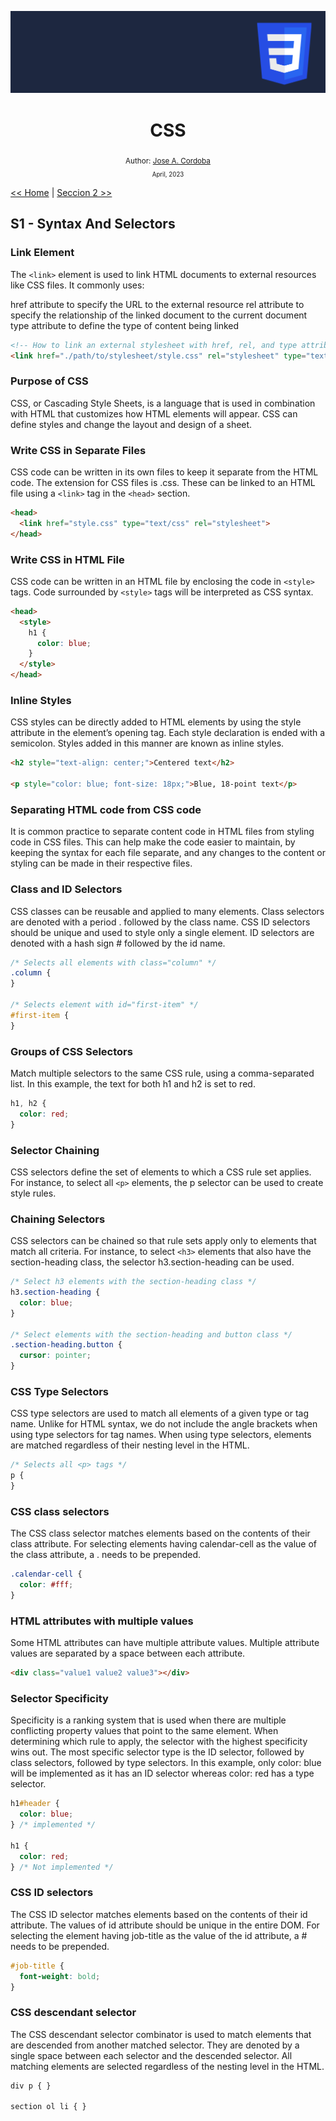 <div align="center">


![Day 5](./images/banners/css.png)

  <h1> CSS </h1>
  

  <sub>Author:
  <a href="" target="_blank">Jose A. Cordoba</a><br>
  <small> April, 2023</small>
  </sub>
</div>

[<< Home](https://github.com/josemek098dev/001-Docs-web-development/blob/master/README.md) | [Seccion 2 >>](https://github.com/josemek098dev/001-Docs-web-development/blob/master/02-Fronted/02.2-CSS_VisualRules.md)

## S1 - Syntax And Selectors

### Link Element
The `<link>` element is used to link HTML documents to external resources like CSS files. It commonly uses:

href attribute to specify the URL to the external resource
rel attribute to specify the relationship of the linked document to the current document
type attribute to define the type of content being linked

```html
<!-- How to link an external stylesheet with href, rel, and type attributes -->
<link href="./path/to/stylesheet/style.css" rel="stylesheet" type="text/css">
```

### Purpose of CSS
CSS, or Cascading Style Sheets, is a language that is used in combination with HTML that customizes how HTML elements will appear. CSS can define styles and change the layout and design of a sheet.

### Write CSS in Separate Files
CSS code can be written in its own files to keep it separate from the HTML code. The extension for CSS files is .css. These can be linked to an HTML file using a `<link>` tag in the `<head>` section.

```html
<head>
  <link href="style.css" type="text/css" rel="stylesheet">
</head>
```

### Write CSS in HTML File
CSS code can be written in an HTML file by enclosing the code in `<style>` tags. Code surrounded by `<style>` tags will be interpreted as CSS syntax.

```html
<head>
  <style>
    h1 {
      color: blue;
    }
  </style>
</head>
```

### Inline Styles
CSS styles can be directly added to HTML elements by using the style attribute in the element’s opening tag. Each style declaration is ended with a semicolon. Styles added in this manner are known as inline styles.

```html
<h2 style="text-align: center;">Centered text</h2>

<p style="color: blue; font-size: 18px;">Blue, 18-point text</p>
```

### Separating HTML code from CSS code
It is common practice to separate content code in HTML files from styling code in CSS files. This can help make the code easier to maintain, by keeping the syntax for each file separate, and any changes to the content or styling can be made in their respective files.

### Class and ID Selectors
CSS classes can be reusable and applied to many elements. Class selectors are denoted with a period . followed by the class name. CSS ID selectors should be unique and used to style only a single element. ID selectors are denoted with a hash sign # followed by the id name.

```CSS
/* Selects all elements with class="column" */
.column {
}

/* Selects element with id="first-item" */
#first-item {
}
```


### Groups of CSS Selectors
Match multiple selectors to the same CSS rule, using a comma-separated list. In this example, the text for both h1 and h2 is set to red.

```CSS
h1, h2 {
  color: red;
}
```

### Selector Chaining
CSS selectors define the set of elements to which a CSS rule set applies. For instance, to select all `<p>` elements, the p selector can be used to create style rules.

### Chaining Selectors
CSS selectors can be chained so that rule sets apply only to elements that match all criteria. For instance, to select `<h3>` elements that also have the section-heading class, the selector h3.section-heading can be used.

```CSS
/* Select h3 elements with the section-heading class */
h3.section-heading {
  color: blue;
}

/* Select elements with the section-heading and button class */
.section-heading.button {
  cursor: pointer;
}
```

### CSS Type Selectors
CSS type selectors are used to match all elements of a given type or tag name. Unlike for HTML syntax, we do not include the angle brackets when using type selectors for tag names. When using type selectors, elements are matched regardless of their nesting level in the HTML.

```CSS
/* Selects all <p> tags */
p {
}
```

### CSS class selectors
The CSS class selector matches elements based on the contents of their class attribute. For selecting elements having calendar-cell as the value of the class attribute, a . needs to be prepended.

```CSS
.calendar-cell {
  color: #fff;
}
```

### HTML attributes with multiple values
Some HTML attributes can have multiple attribute values. Multiple attribute values are separated by a space between each attribute.

```html
<div class="value1 value2 value3"></div>
```

### Selector Specificity
Specificity is a ranking system that is used when there are multiple conflicting property values that point to the same element. When determining which rule to apply, the selector with the highest specificity wins out. The most specific selector type is the ID selector, followed by class selectors, followed by type selectors. In this example, only color: blue will be implemented as it has an ID selector whereas color: red has a type selector.

```CSS
h1#header {
  color: blue;
} /* implemented */

h1 {
  color: red;
} /* Not implemented */
```

### CSS ID selectors
The CSS ID selector matches elements based on the contents of their id attribute. The values of id attribute should be unique in the entire DOM. For selecting the element having job-title as the value of the id attribute, a # needs to be prepended.

```CSS
#job-title {
  font-weight: bold;
}
```

### CSS descendant selector
The CSS descendant selector combinator is used to match elements that are descended from another matched selector. They are denoted by a single space between each selector and the descended selector. All matching elements are selected regardless of the nesting level in the HTML.

```CSS
div p { }

section ol li { }
```